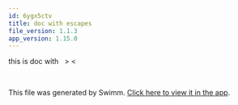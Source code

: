 ```yaml
---
id: 6ygx5ctv
title: doc with escapes
file_version: 1.1.3
app_version: 1.15.0
---
```


this is doc with &nbsp; &gt; &lt;

<br/>

This file was generated by Swimm. [Click here to view it in the app](https://swimm-web-app.web.app/repos/Z2l0aHViJTNBJTNBdDElM0ElM0FlcmFuLXN3aW1t/docs/6ygx5ctv).
